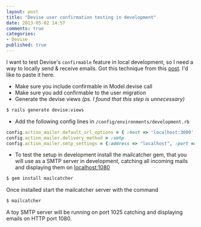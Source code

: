 ```yaml
---
layout: post
title: "Devise user confirmation testing in development"
date: 2013-05-02 14:57
comments: true
categories:
- Devise
published: true
---
```


I want to test Devise's `confirmable` feature in local development, so I need
a way to locally send & receive emails. Got this technique from this [post](http://stackoverflow.com/questions/8186584/how-do-i-set-up-email-confirmation-with-devise).
I'd like to paste it here.

* Make sure you include confirmable in Model.devise call
* Make sure you add confirmable to the user migration
* Generate the devise views _(ps. I found that this step is unnecessary)_

``` bash
$ rails generate devise:views
```

* Add the following config lines in `/config/environments/development.rb`

``` ruby development.rb
config.action_mailer.default_url_options = { :host => 'localhost:3000' }
config.action_mailer.delivery_method = :smtp
config.action_mailer.smtp_settings = {:address => "localhost", :port => 1025}
```

* To test the setup in development install the mailcatcher gem,
that you will use as a SMTP server in development, catching all incoming mails
and displaying them on [localhost:1080](http://localhost:1080/)

``` bash
$ gem install mailcatcher
```

Once installed start the mailcatcher server with the command

``` bash
$ mailcatcher
```

A toy SMTP server will be running on port 1025 catching and displaying emails on HTTP port 1080.